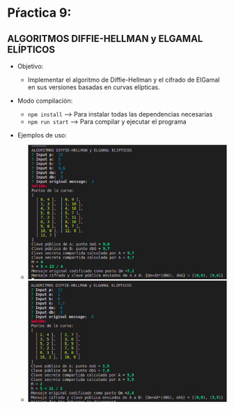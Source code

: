 # Pŕactica 9:
## ALGORITMOS DIFFIE-HELLMAN y ELGAMAL ELÍPTICOS

* Objetivo: 
  * Implementar  el algoritmo  de  Diffie-Hellman  y  el cifrado  de ElGamal  en  sus versiones basadas en curvas elípticas.

* Modo compilación: 
  * `npm install` --> Para instalar todas las dependencias necesarias
  * `npm run start` --> Para compilar y ejecutar el programa

* Ejemplos de uso: 
  * ![Prueba2](media/Prueba2.png)
  * ![Prueba1](media/Prueba1.png)

